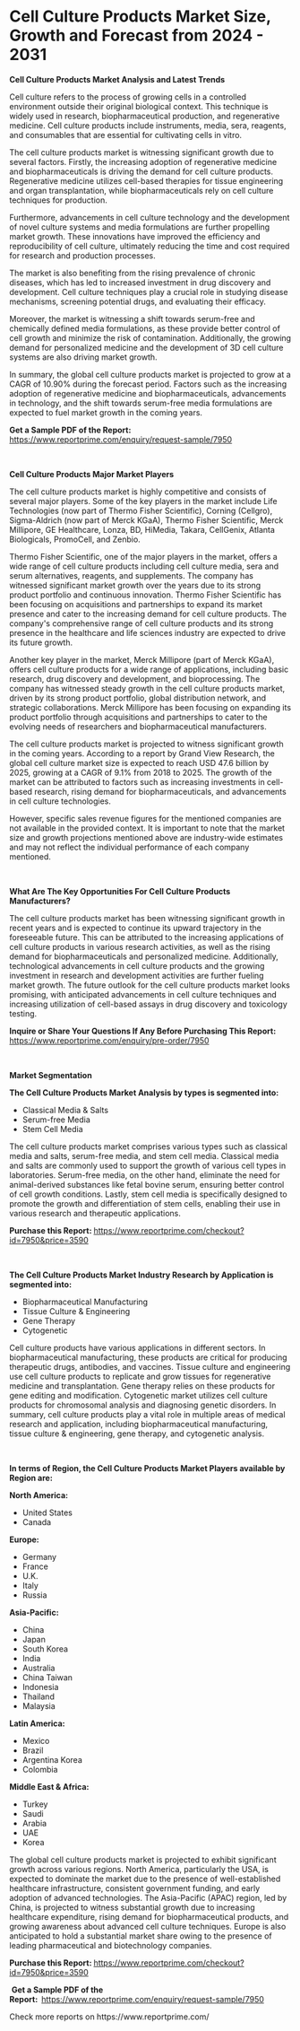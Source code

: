 <p><h1>Cell Culture Products Market Size, Growth and Forecast from 2024 - 2031</h1></p><p><strong>Cell Culture Products Market Analysis and Latest Trends</strong></p>
<p><p>Cell culture refers to the process of growing cells in a controlled environment outside their original biological context. This technique is widely used in research, biopharmaceutical production, and regenerative medicine. Cell culture products include instruments, media, sera, reagents, and consumables that are essential for cultivating cells in vitro.</p><p>The cell culture products market is witnessing significant growth due to several factors. Firstly, the increasing adoption of regenerative medicine and biopharmaceuticals is driving the demand for cell culture products. Regenerative medicine utilizes cell-based therapies for tissue engineering and organ transplantation, while biopharmaceuticals rely on cell culture techniques for production.</p><p>Furthermore, advancements in cell culture technology and the development of novel culture systems and media formulations are further propelling market growth. These innovations have improved the efficiency and reproducibility of cell culture, ultimately reducing the time and cost required for research and production processes.</p><p>The market is also benefiting from the rising prevalence of chronic diseases, which has led to increased investment in drug discovery and development. Cell culture techniques play a crucial role in studying disease mechanisms, screening potential drugs, and evaluating their efficacy.</p><p>Moreover, the market is witnessing a shift towards serum-free and chemically defined media formulations, as these provide better control of cell growth and minimize the risk of contamination. Additionally, the growing demand for personalized medicine and the development of 3D cell culture systems are also driving market growth.</p><p>In summary, the global cell culture products market is projected to grow at a CAGR of 10.90% during the forecast period. Factors such as the increasing adoption of regenerative medicine and biopharmaceuticals, advancements in technology, and the shift towards serum-free media formulations are expected to fuel market growth in the coming years.</p></p>
<p><strong>Get a Sample PDF of the Report:&nbsp;</strong> <a href="https://www.reportprime.com/enquiry/request-sample/7950">https://www.reportprime.com/enquiry/request-sample/7950</a></p>
<p>&nbsp;</p>
<p><strong>Cell Culture Products Major Market Players</strong></p>
<p><p>The cell culture products market is highly competitive and consists of several major players. Some of the key players in the market include Life Technologies (now part of Thermo Fisher Scientific), Corning (Cellgro), Sigma-Aldrich (now part of Merck KGaA), Thermo Fisher Scientific, Merck Millipore, GE Healthcare, Lonza, BD, HiMedia, Takara, CellGenix, Atlanta Biologicals, PromoCell, and Zenbio.</p><p>Thermo Fisher Scientific, one of the major players in the market, offers a wide range of cell culture products including cell culture media, sera and serum alternatives, reagents, and supplements. The company has witnessed significant market growth over the years due to its strong product portfolio and continuous innovation. Thermo Fisher Scientific has been focusing on acquisitions and partnerships to expand its market presence and cater to the increasing demand for cell culture products. The company's comprehensive range of cell culture products and its strong presence in the healthcare and life sciences industry are expected to drive its future growth.</p><p>Another key player in the market, Merck Millipore (part of Merck KGaA), offers cell culture products for a wide range of applications, including basic research, drug discovery and development, and bioprocessing. The company has witnessed steady growth in the cell culture products market, driven by its strong product portfolio, global distribution network, and strategic collaborations. Merck Millipore has been focusing on expanding its product portfolio through acquisitions and partnerships to cater to the evolving needs of researchers and biopharmaceutical manufacturers.</p><p>The cell culture products market is projected to witness significant growth in the coming years. According to a report by Grand View Research, the global cell culture market size is expected to reach USD 47.6 billion by 2025, growing at a CAGR of 9.1% from 2018 to 2025. The growth of the market can be attributed to factors such as increasing investments in cell-based research, rising demand for biopharmaceuticals, and advancements in cell culture technologies.</p><p>However, specific sales revenue figures for the mentioned companies are not available in the provided context. It is important to note that the market size and growth projections mentioned above are industry-wide estimates and may not reflect the individual performance of each company mentioned.</p></p>
<p>&nbsp;</p>
<p><strong>What Are The Key Opportunities For Cell Culture Products Manufacturers?</strong></p>
<p><p>The cell culture products market has been witnessing significant growth in recent years and is expected to continue its upward trajectory in the foreseeable future. This can be attributed to the increasing applications of cell culture products in various research activities, as well as the rising demand for biopharmaceuticals and personalized medicine. Additionally, technological advancements in cell culture products and the growing investment in research and development activities are further fueling market growth. The future outlook for the cell culture products market looks promising, with anticipated advancements in cell culture techniques and increasing utilization of cell-based assays in drug discovery and toxicology testing.</p></p>
<p><strong>Inquire or Share Your Questions If Any Before Purchasing This Report:</strong> <a href="https://www.reportprime.com/enquiry/pre-order/7950">https://www.reportprime.com/enquiry/pre-order/7950</a></p>
<p>&nbsp;</p>
<p><strong>Market Segmentation</strong></p>
<p><strong>The Cell Culture Products Market Analysis by types is segmented into:</strong></p>
<p><ul><li>Classical Media & Salts</li><li>Serum-free Media</li><li>Stem Cell Media</li></ul></p>
<p><p>The cell culture products market comprises various types such as classical media and salts, serum-free media, and stem cell media. Classical media and salts are commonly used to support the growth of various cell types in laboratories. Serum-free media, on the other hand, eliminate the need for animal-derived substances like fetal bovine serum, ensuring better control of cell growth conditions. Lastly, stem cell media is specifically designed to promote the growth and differentiation of stem cells, enabling their use in various research and therapeutic applications.</p></p>
<p><strong>Purchase this Report:&nbsp;</strong><a href="https://www.reportprime.com/checkout?id=7950&price=3590">https://www.reportprime.com/checkout?id=7950&price=3590</a></p>
<p>&nbsp;</p>
<p><strong>The Cell Culture Products Market Industry Research by Application is segmented into:</strong></p>
<p><ul><li>Biopharmaceutical Manufacturing</li><li>Tissue Culture & Engineering</li><li>Gene Therapy</li><li>Cytogenetic</li></ul></p>
<p><p>Cell culture products have various applications in different sectors. In biopharmaceutical manufacturing, these products are critical for producing therapeutic drugs, antibodies, and vaccines. Tissue culture and engineering use cell culture products to replicate and grow tissues for regenerative medicine and transplantation. Gene therapy relies on these products for gene editing and modification. Cytogenetic market utilizes cell culture products for chromosomal analysis and diagnosing genetic disorders. In summary, cell culture products play a vital role in multiple areas of medical research and application, including biopharmaceutical manufacturing, tissue culture & engineering, gene therapy, and cytogenetic analysis.</p></p>
<p>&nbsp;</p>
<p><strong>In terms of Region, the Cell Culture Products Market Players available by Region are:</strong></p>
<p>
    <p> <strong> North America: </strong>
        <ul>
            <li>United States</li>
            <li>Canada</li>
        </ul>
        </p> 
    <p> <strong> Europe: </strong>
        <ul>
            <li>Germany</li>
            <li>France</li>
            <li>U.K.</li>
            <li>Italy</li>
            <li>Russia</li>
        </ul>
        </p> 
    <p> <strong> Asia-Pacific: </strong>
        <ul>
            <li>China</li>
            <li>Japan</li>
            <li>South Korea</li>
            <li>India</li>
            <li>Australia</li>
            <li>China Taiwan</li>
            <li>Indonesia</li>
            <li>Thailand</li>
            <li>Malaysia</li>
        </ul>
        </p> 
    <p> <strong> Latin America: </strong>
        <ul>
            <li>Mexico</li>
            <li>Brazil</li>
            <li>Argentina Korea</li>
            <li>Colombia</li>
        </ul>
        </p> 
    <p> <strong> Middle East & Africa: </strong>
        <ul>
            <li>Turkey</li>
            <li>Saudi</li>
            <li>Arabia</li>
            <li>UAE</li>
            <li>Korea</li>
        </ul>
    </p>
    </p>
<p><p>The global cell culture products market is projected to exhibit significant growth across various regions. North America, particularly the USA, is expected to dominate the market due to the presence of well-established healthcare infrastructure, consistent government funding, and early adoption of advanced technologies. The Asia-Pacific (APAC) region, led by China, is projected to witness substantial growth due to increasing healthcare expenditure, rising demand for biopharmaceutical products, and growing awareness about advanced cell culture techniques. Europe is also anticipated to hold a substantial market share owing to the presence of leading pharmaceutical and biotechnology companies.</p></p>
<p><strong>Purchase this Report: </strong><a href="https://www.reportprime.com/checkout?id=7950&price=3590">https://www.reportprime.com/checkout?id=7950&price=3590</a></p>
<p>&nbsp;<strong>Get a Sample PDF of the Report:&nbsp;&nbsp;</strong><a href="https://www.reportprime.com/enquiry/request-sample/7950">https://www.reportprime.com/enquiry/request-sample/7950</a></p>
<p><strong></strong></p>
<p>Check more reports on https://www.reportprime.com/</p>